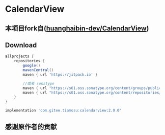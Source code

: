 # CalendarView
## 本项目fork自([huanghaibin-dev/CalendarView](https://github.com/huanghaibin-dev/CalendarView))

## Download

```groovy
allprojects {
    repositories {
        google()
        mavenCentral()
        maven { url 'https://jitpack.io' }

        //或者 sonatype
        maven { url "https://s01.oss.sonatype.org/content/groups/public" }
        maven { url "https://s01.oss.sonatype.org/content/repositories/releases" }
    }
}
```

``` groovy
implementation 'com.gitee.tiamosu:calendarview:2.0.0'
```

## 感谢原作者的贡献

